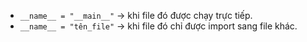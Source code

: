 - `__name__ = "__main__"` → khi file đó được chạy trực tiếp.
- `__name__ = "tên_file"` → khi file đó chỉ được import sang file khác.
